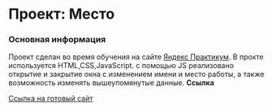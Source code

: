 # Проект: Место

### Основная информация
Проект сделан во время обучения на сайте [Яндекс Практикум](https://practicum.yandex.ru/).
В прокте используется HTML,CSS,JavaScript.
с помощью JS реализовано открытие и закрытие окна с изменением имени и место работы, а также возможность изменять вышеупомянутые данные.
**Ссылка**

[Ссылка на готовый сайт](https://valvdov.github.io/mesto/)